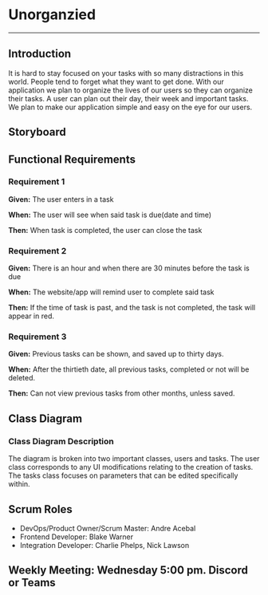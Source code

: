 # Unorganzied
---
## Introduction
It is hard to stay focused on your tasks with so many distractions in this world. People tend to forget what they want to get done. With our application we plan to organize the lives of our users so they can organize their tasks. A user can plan out their day, their week and important tasks. We plan to make our application simple and easy on the eye for our users.


## Storyboard  

## Functional Requirements 
### Requirement 1 

**Given:** The user enters in a task

**When:**  The user will see when said task is due(date and time)

**Then:**  When task is completed, the user can close the task


### Requirement 2
**Given:** There is an hour and when there are 30 minutes before the task is due 

**When:** The website/app will remind user to complete said task

**Then:** If the time of task is past, and the task is not completed, the task will appear in red. 


### Requirement 3
**Given:** Previous tasks can be shown, and saved up to thirty days. 

**When:** After the thirtieth date, all previous tasks, completed or not will be deleted.

**Then:** Can not view previous tasks from other months, unless saved.


## Class Diagram  

### Class Diagram Description  
The diagram is broken into two important classes, users and tasks. The user class corresponds to any UI modifications relating to the creation of tasks. The tasks class focuses on parameters that can be edited specifically within. 


## Scrum Roles  
- DevOps/Product Owner/Scrum Master: Andre Acebal
- Frontend Developer: Blake Warner
- Integration Developer: Charlie Phelps, Nick Lawson
## Weekly Meeting: Wednesday 5:00 pm. Discord or Teams
